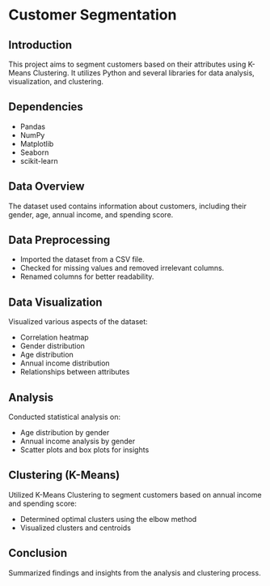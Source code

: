 
# Customer Segmentation

## Introduction

This project aims to segment customers based on their attributes using K-Means Clustering. It utilizes Python and several libraries for data analysis, visualization, and clustering.

## Dependencies
* Pandas 
* NumPy 
* Matplotlib 
* Seaborn 
* scikit-learn 
## Data Overview
The dataset used contains information about customers, including their gender, age, annual income, and spending score.

## Data Preprocessing
* Imported the dataset from a CSV file.
* Checked for missing values and removed irrelevant columns.
* Renamed columns for better readability.

## Data Visualization
Visualized various aspects of the dataset:
* Correlation heatmap
* Gender distribution
* Age distribution
* Annual income distribution
* Relationships between attributes

## Analysis
Conducted statistical analysis on:

* Age distribution by gender
* Annual income analysis by gender
* Scatter plots and box plots for insights

## Clustering (K-Means)
Utilized K-Means Clustering to segment customers based on annual income and spending score:

* Determined optimal clusters using the elbow method
* Visualized clusters and centroids

## Conclusion
Summarized findings and insights from the analysis and clustering process.



